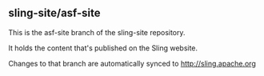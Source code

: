 sling-site/asf-site
-------------------
This is the asf-site branch of the sling-site repository.

It holds the content that's published on the Sling website.

Changes to that branch are automatically synced to http://sling.apache.org
